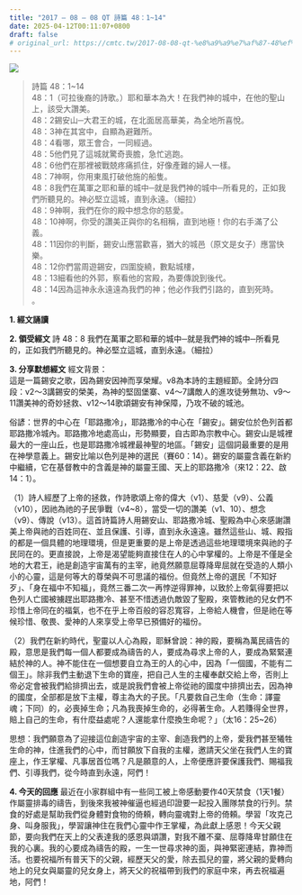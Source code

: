```yaml
---
title: "2017 – 08 – 08 QT 詩篇 48：1~14"
date: 2025-04-12T00:11:07+0800
draft: false
# original_url: https://cmtc.tw/2017-08-08-qt-%e8%a9%a9%e7%af%87-48%ef%bc%9a114
---
```


![](/images/qt.jpg)
> 詩篇 48：1\~14  
> 48：1（可拉後裔的詩歌。）耶和華本為大！在我們神的城中，在他的聖山上，該受大讚美。  
> 48：2錫安山─大君王的城，在北面居高華美，為全地所喜悅。  
> 48：3神在其宮中，自顯為避難所。  
> 48：4看哪，眾王會合，一同經過。  
> 48：5他們見了這城就驚奇喪膽，急忙逃跑。  
> 48：6他們在那裡被戰兢疼痛抓住，好像產難的婦人一樣。  
> 48：7神啊，你用東風打破他施的船隻。  
> 48：8我們在萬軍之耶和華的城中─就是我們神的城中─所看見的，正如我們所聽見的。神必堅立這城，直到永遠。（細拉）  
> 48：9神啊，我們在你的殿中想念你的慈愛。  
> 48：10神啊，你受的讚美正與你的名相稱，直到地極！你的右手滿了公義。  
> 48：11因你的判斷，錫安山應當歡喜，猶大的城邑（原文是女子）應當快樂。  
> 48：12你們當周遊錫安，四圍旋繞，數點城樓，  
> 48：13細看他的外郭，察看他的宮殿，為要傳說到後代。  
> 48：14因為這神永永遠遠為我們的神；他必作我們引路的，直到死時。  
> 。

**1. 經文誦讀**

**2. 領受經文**
詩 48：8 我們在萬軍之耶和華的城中─就是我們神的城中─所看見的，正如我們所聽見的。神必堅立這城，直到永遠。（細拉）

**3. 分享默想經文**
經文背景：  
這是一篇錫安之歌，因為錫安因神而享榮耀。v8為本詩的主題經節。全詩分四段：v2～3講錫安的榮美，為神的堅固堡寨、v4～7講敵人的進攻徒勞無功、v9～11讚美神的奇妙拯救、v12～14歌頌錫安有神保障，乃攻不破的城池。

俗諺：世界的中心在「耶路撒冷」，耶路撒冷的中心在「錫安」。錫安位於色列首都耶路撒冷城內。耶路撒冷地處高山，形勢顯要，自古即為宗教中心。錫安山是城裡最大的一座山丘，也是耶路撒冷城裡最神聖的地區。「錫安」這個詞最重要的是用在神學意義上。錫安比喻以色列是神的選民（賽60：14）。錫安的屬靈含義在新約中繼續，它在基督教中的含義是神的屬靈王國、天上的耶路撒冷（來12：22、啟14：1）。

（1）詩人經歷了上帝的拯救，作詩歌頌上帝的偉大（v1）、慈愛（v9）、公義（v10），因祂為祂的子民爭戰（v4\~8），當受一切的讚美（v1、10）、想念（v9）、傳說（v13）。這首詩篇詩人用錫安山、耶路撒冷城、聖殿為中心來感謝讚美上帝與祂的百姓同在、並且保護、引導，直到永永遠遠。雖然這些山、城、殿指的都是一個具體的地理環境，但是更重要的是上帝是透過這些地理環境來與祂的子民同在的。更直接說，上帝是渴望能夠直接住在人的心中掌權的。上帝是不僅是全地的大君王，祂是創造宇宙萬有的主宰，祂竟然願意屈尊降卑屈就在受造的人類小小的心靈，這是何等大的尊榮與不可思議的福份。但竟然上帝的選民「不知好歹」、「身在福中不知福」，竟然三番二次一再悖逆得罪神，以致於上帝氣得要把以色列人亡國被擄趕出耶路撒冷、甚至不惜透過仇敵毀了聖殿，來管教祂的兒女們不珍惜上帝同在的福氣，也不在乎上帝百般的容忍寬容，上帝給人機會，但是祂在等候珍惜、敬畏、愛神的人來享受上帝早已預備好的福份。

（2）我們在新約時代，聖靈以人心為殿，耶穌曾說：神的殿，要稱為萬民禱告的殿，意思是我們每一個人都要成為禱告的人，要成為尋求上帝的人，要成為緊緊連結於神的人。神不能住在一個想要自立為王的人的心中，因為「一個國，不能有二個王」。除非我們主動退下生命的寶座，把自己人生的主權奉獻交給上帝，否則上帝必定會被我們給排擠出去，或是說我們會被上帝從祂的國度中排擠出去，因為神的國度，全部都是放下主權，尊主為大的子民。「凡要救自己生命（生命：譯靈魂；下同）的，必喪掉生命；凡為我喪掉生命的，必得著生命。人若賺得全世界，賠上自己的生命，有什麼益處呢？人還能拿什麼換生命呢？」（太16：25\~26）

思想：我們願意為了迎接這位創造宇宙的主宰、創造我們的上帝，愛我們甚至犧牲生命的神，住進我們的心中，而甘願放下自我的主權，邀請天父坐在我們人生的寶座上，作王掌權、凡事居首位嗎？凡是願意的人，上帝便應許要保護我們、賜福我們、引導我們，從今時直到永遠，阿們！

**4. 今天的回應**
最近在小家群組中有一些同工被上帝感動要作40天禁食（1天1餐）作屬靈排毒的禱告，到後來我被神催逼也經過印證要一起投入團隊禁食的行列。禁食的好處是幫助我們從身體對食物的倚頼，轉向靈魂對上帝的倚頼。學習「攻克己身、叫身服我」，學習讓神住在我們心靈中作王掌權，為此獻上感恩！今天父親節，要向我們在天上的父表達我的感恩與頌讚，對我不離不棄、屈尊降卑甘願住在我的心裏。我的心要成為禱告的殿，一生一世尋求神的面，與神緊密連結，靠神而活。也要祝福所有普天下的父親，經歷天父的愛，除去孤兒的靈，將父親的愛轉向地上的兒女與屬靈的兒女身上，將天父的祝福帶到我們的家庭中來，再去祝福遍地，阿們！
